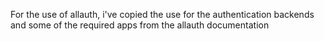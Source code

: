 For the use of allauth, i've copied the use for the authentication backends and some of the required apps from the allauth documentation

